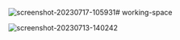 ![screenshot-20230717-105931](https://github.com/liyanbang/working-space/assets/32535349/af4fcbd2-bc59-416a-bd66-7e8ac2242f1f)# working-space


![screenshot-20230713-140242](https://github.com/liyanbang/working-space/assets/32535349/af43799c-a9cc-460a-9840-d547d68c000c)
